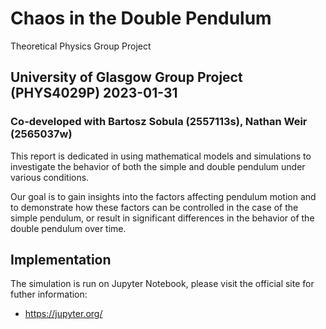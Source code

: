 # Chaos in the Double Pendulum
Theoretical Physics Group Project

## University of Glasgow Group Project (PHYS4029P) 2023-01-31
### Co-developed with Bartosz Sobula (2557113s), Nathan Weir (2565037w)
This report is dedicated in using mathematical models and simulations to investigate the behavior of both the simple and double pendulum under various conditions.

Our goal is to gain insights into the factors affecting pendulum motion and to demonstrate how these factors can be controlled in the case of the simple pendulum, or result in significant differences in the behavior of the double pendulum over time.

## Implementation
The simulation is run on Jupyter Notebook, please visit the official site for futher information:
- https://jupyter.org/

